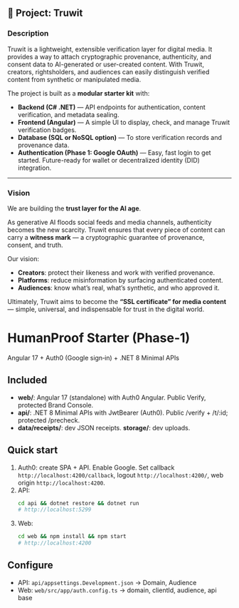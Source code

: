 
## 📌 Project: Truwit

### **Description**

Truwit is a lightweight, extensible verification layer for digital media. It provides a way to attach cryptographic provenance, authenticity, and consent data to AI-generated or user-created content. With Truwit, creators, rightsholders, and audiences can easily distinguish verified content from synthetic or manipulated media.

The project is built as a **modular starter kit** with:

* **Backend (C# .NET)** — API endpoints for authentication, content verification, and metadata sealing.
* **Frontend (Angular)** — A simple UI to display, check, and manage Truwit verification badges.
* **Database (SQL or NoSQL option)** — To store verification records and provenance data.
* **Authentication (Phase 1: Google OAuth)** — Easy, fast login to get started. Future-ready for wallet or decentralized identity (DID) integration.

---

### **Vision**

We are building the **trust layer for the AI age**.

As generative AI floods social feeds and media channels, authenticity becomes the new scarcity. Truwit ensures that every piece of content can carry a **witness mark** — a cryptographic guarantee of provenance, consent, and truth.

Our vision:

* **Creators**: protect their likeness and work with verified provenance.
* **Platforms**: reduce misinformation by surfacing authenticated content.
* **Audiences**: know what’s real, what’s synthetic, and who approved it.

Ultimately, Truwit aims to become the **“SSL certificate” for media content** — simple, universal, and indispensable for trust in the digital world.



# HumanProof Starter (Phase‑1)
Angular 17 + Auth0 (Google sign‑in) + .NET 8 Minimal APIs

## Included
- **web/**: Angular 17 (standalone) with Auth0 Angular. Public Verify, protected Brand Console.
- **api/**: .NET 8 Minimal APIs with JwtBearer (Auth0). Public /verify + /t/:id; protected /precheck.
- **data/receipts/**: dev JSON receipts. **storage/**: dev uploads.

## Quick start
1) Auth0: create SPA + API. Enable Google. Set callback `http://localhost:4200/callback`, logout `http://localhost:4200/`, web origin `http://localhost:4200`.
2) API:
   ```bash
   cd api && dotnet restore && dotnet run
   # http://localhost:5299
   ```
3) Web:
   ```bash
   cd web && npm install && npm start
   # http://localhost:4200
   ```

## Configure
- API: `api/appsettings.Development.json` → Domain, Audience
- Web: `web/src/app/auth.config.ts` → domain, clientId, audience, api base
